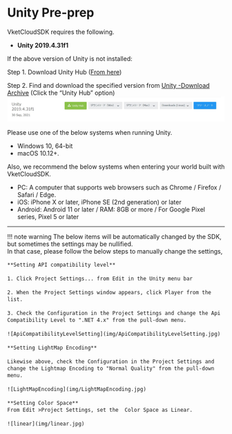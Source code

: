 
# **Unity Pre-prep**
VketCloudSDK requires the following.

- **Unity 2019.4.31f1**

If the above version of Unity is not installed:

Step 1. Download Unity Hub ([From here](https://unity3d.com/get-unity/download))  
  
Step 2. Find and download the specified version from [Unity -Download Archive](https://unity3d.com/jp/get-unity/download/archive) (Click the “Unity Hub” option)
![DownloadVersion](img/DownloadVersion.jpg)  

Please use one of the below systems when running Unity.
- Windows 10, 64-bit
- macOS 10.12+.

Also, we recommend the below systems when entering your world built with VketCloudSDK.

- PC: A computer that supports web browsers such as Chrome / Firefox / Safari / Edge.
- iOS: iPhone X or later, iPhone SE (2nd generation) or later
- Android: Android 11 or later / RAM: 8GB or more / For Google Pixel series, Pixel 5 or later

---

!!! note warning
    The below items will be automatically changed by the SDK, but sometimes the settings may be nullified.<br>
    In that case, please follow the below steps to manually change the settings,

    **Setting API compatibility level**

    1. Click Project Settings... from Edit in the Unity menu bar  

    2. When the Project Settings window appears, click Player from the list.  

    3. Check the Configuration in the Project Settings and change the Api Compatibility Level to ".NET 4.x" from the pull-down menu.

    ![ApiCompatibilityLevelSetting](img/ApiCompatibilityLevelSetting.jpg)

    **Setting LightMap Encoding**

    Likewise above, check the Configuration in the Project Settings and change the Lightmap Encoding to "Normal Quality" from the pull-down menu.

    ![LightMapEncoding](img/LightMapEncoding.jpg)

    **Setting Color Space**
    From Edit >Project Settings, set the  Color Space as Linear.

    ![linear](img/linear.jpg)